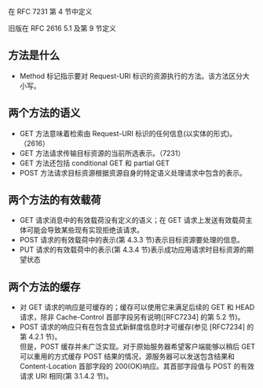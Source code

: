 在 RFC 7231 第 4 节中定义

旧版在 RFC 2616 5.1 及第 9 节定义

## 方法是什么
* Method 标记指示要对 Request-URI 标识的资源执行的方法。该方法区分大小写。

## 两个方法的语义
* GET 方法意味着检索由 Request-URI 标识的任何信息(以实体的形式)。（2616）
* GET 方法请求传输目标资源的当前所选表示。（7231）
* GET 方法还包括 conditional GET 和 partial GET
* POST 方法请求目标资源根据资源自身的特定语义处理请求中包含的表示。

## 两个方法的有效载荷
* GET 请求消息中的有效载荷没有定义的语义；在 GET 请求上发送有效载荷主体可能会导致某些现有实现拒绝该请求。
* POST 请求的有效载荷中的表示(第 4.3.3 节)表示目标资源要处理的信息。
* PUT 请求的有效载荷中的表示(第 4.3.4 节)表示成功应用请求时目标资源的期望状态

## 两个方法的缓存
* 对 GET 请求的响应是可缓存的；缓存可以使用它来满足后续的 GET 和 HEAD 请求，除非 Cache-Control 首部字段另有说明([RFC7234] 的第 5.2 节)。
* POST 请求的响应只有在包含显式新鲜度信息时才可缓存(参见 [RFC7234] 的第 4.2.1 节)。  
但是，POST 缓存并未广泛实现。对于原始服务器希望客户端能够以稍后 GET 可以重用的方式缓存 POST 结果的情况，源服务器可以发送包含结果和Content-Location 首部字段的 200(OK)响应。其首部字段值与 POST 的有效请求 URI 相同(第 3.1.4.2 节)。